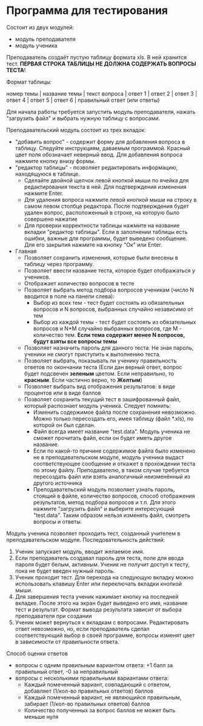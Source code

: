 # Программа для тестирования
Состоит из двух модулей:
- модуль преподавателя
- модуль ученика

Преподаватель создаёт пустую таблицу формата xls. В ней хранится тест. **ПЕРВАЯ СТРОКА ТАБЛИЦЫ НЕ ДОЛЖНА СОДЕРЖАТЬ ВОПРОСЫ ТЕСТА**!

Формат таблицы:

номер темы | название темы | текст вопроса | ответ 1 | ответ 2 | ответ 3 | ответ 4 | ответ 5 | ответ 6 | правильный ответ (или ответы)


Для начала работы требуется запустить модуль преподавателя, нажать "загрузить файл" и выбрать нужную таблицу с вопросами.


Преподавательский модуль состоит из трех вкладок:
- "добавить вопрос" - содержит форму для добавления вопроса в таблицу. Следуйте инструкциям, даваемым программой. Красный цвет поля обозначает неверный ввод. Для добавления вопроса нажмите кнопку внизу формы.
- "редактор таблицы" - позволяет редактировать информацию, находящуюся в таблице.
  - Сделайте двойной щелчок левой кнопкой мыши по ячейка для редактирования текста в ней. Для подтверждения изменения нажмите Enter.
  - Для удаления вопроса нажмите левой кнопкой мыши на строку в самом левом столбце редактора. После подтверждения будет удален вопрос, расположенный в строке, на которую было совершено нажатие
  - Для проверки корректности таблицы нажмите на название вкладки "редактор таблицы". Если в заполнении таблицы есть ошибки, важные для программы, будет выведено сообщение. Для его закрытия нажмите на кнопку "Ок" или Enter.
- Главная
  - Позволяет сохранить изменения, которые были внесены в таблицу через программу.
  - Позволяет ввести название теста, которое будет отображаться у учеников.
  - Отображает количество вопросов в тесте
  - Позволяет выбрать метод подбора вопросов ученикам (число N вводится в поле на панели слева):
    -  Выбор из всех тем - тест будет состоять из обязательных вопросов и N вопросов, выбранных случайно независимо от тем
    -  Выбор из каждой темы - тест будет состоять из обязательных вопросов и N*M случайно выбранных вопросов, где M - количество тем. **Если тема содержит менее N вопросов, будут взяты все вопросы темы**
  - Позволяет назначить пароль для данного теста. Не зная пароль, ученики не смогут приступить к выполнению теста.
  - Позволяет выбрать, показывать ли ученику правильность ответов по окончании теста (Если дан верный ответ, вопрос будет подсвечен **зеленым** цветом. Если неправильно, то **красным**. Если частично верно, то **Желтым**)
  - Позволяет выбрать вид отображения результатов: в виде процентов или в виде баллов
  - Позволяет сохранить текущий тест в зашифрованный файл, который распознает модуль ученика. Следует помнить:
    - Изменить содержимое файла после сохранения невозможно. Можно только пересоздать его, имея таблицу (файл *.xls), по которой он был сделан.
    - Файл всегда имеет название "test.data". Модуль ученика не сможет прочитать файл, если он будет иметь другое название.
    - Если по какой-то причине содержимое файла было изменено не в преподавательском модуле, модуль ученика выдаст соответствующее сообщение и откажет в прохождении теста по этому файлу. Преподавателю, в таком случае требуется пересоздать файл или взять аналогичный неизменённый из другого источника
    - Преподавательский модуль позволяет узнать пароль, стоящий в файле, количество вопросов, способ отображения результатов, метод подбора вопросов и т.п. Для этого нажмите "загрузить файл" и выберите интересующий "test.data". Таким образом нельзя изменять файл, смотреть вопросы и ответы.

   
Модуль ученика позволяет проходить тест, созданный учителем в преподавательском модуле. Последовательность действий: 
1. Ученик запускает модуль, вводит желаемое имя.
2. Если преподаватель создавал пароль для теста, поле для ввода пароля будет белым, активным. Ученик не получит доступ к тесту, пока не будет введен нужный пароль.
3. Ученик проходит тест. Для перехода на следующую вкладку можно использовать клавишу Enter или переключать вкладки кнопкой мыши.
4. Для завершения теста ученик нажимает кнопку на последней вкладке. После этого на экран будет выведено его имя, название тест и результат. Формат вывода результата зависит от выбора преподавателя при создании
5. Ученик может вернуться к вкладкам с вопросами. Редактировать ответ невозможно, но, если преподаватель сделал соответствующий выбор в своей программе, вопросы изменят цвет в зависимости от правильности ответа.


Способ оценки ответов
- вопросы с одним правильным вариантом ответа: +1 балл за правильный ответ, -0 за неправильный
- вопросы с несколькими правильными вариантами ответа:
  - Каждый помеченный вариант, совпадающий с ответом, добавляет (1/кол-во правильных ответов) баллов
  - Каждый помеченный вариант, не являющийся правильным, забирает (1/кол-во правильных ответов) баллов
  - Количество полученных за вопрос баллов не может быть меньше нуля
